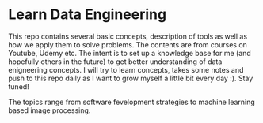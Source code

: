 # Learn Data Engineering

This repo contains several basic concepts, description of tools as well as how we apply them to solve problems. The contents are from courses on Youtube, Udemy etc. The intent is to set up a knowledge base for me (and hopefully others in the future) to get better understanding of data enigneering concepts. I will try to learn concepts, takes some notes and push to this repo daily as I want to grow myself a little bit every day :). Stay tuned!

The topics range from software fevelopment strategies to machine learning based image processing.
